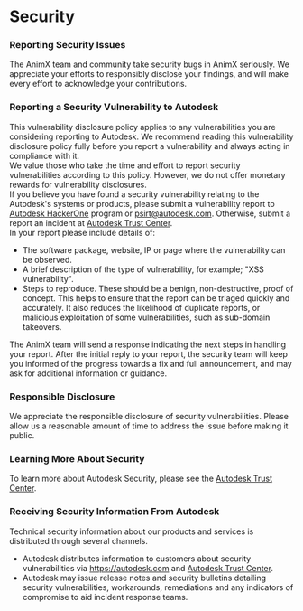 # Security

### Reporting Security Issues
The AnimX team and community take security bugs in AnimX seriously. We appreciate your efforts to responsibly disclose your findings, and will make every effort to acknowledge your contributions.

### Reporting a Security Vulnerability to Autodesk
This vulnerability disclosure policy applies to any vulnerabilities you are considering reporting to Autodesk.
We recommend reading this vulnerability disclosure policy fully before you report a vulnerability and always acting in compliance with it.  
We value those who take the time and effort to report security vulnerabilities according to this policy. However, we do not offer monetary rewards for vulnerability disclosures.  
If you believe you have found a security vulnerability relating to the Autodesk's systems or products, please submit a vulnerability report to [Autodesk HackerOne](https://hackerone.com/autodesk) program or psirt@autodesk.com. Otherwise, submit a report an incident at [Autodesk Trust Center](https://www.autodesk.com/trust/security).  
In your report please include details of:
- The software package, website, IP or page where the vulnerability can be observed.
- A brief description of the type of vulnerability, for example; "XSS vulnerability".
- Steps to reproduce. These should be a benign, non-destructive, proof of concept. This helps to ensure that the report can be triaged quickly and accurately. It also reduces the likelihood of duplicate reports, or malicious exploitation of some vulnerabilities, such as sub-domain takeovers.

The AnimX team will send a response indicating the next steps in handling your report. After the initial reply to your report, the security team will keep you informed of the progress towards a fix and full announcement, and may ask for additional information or guidance.

### Responsible Disclosure
We appreciate the responsible disclosure of security vulnerabilities. Please allow us a reasonable amount of time to address the issue before making it public.

### Learning More About Security
To learn more about Autodesk Security, please see the [Autodesk Trust Center](https://www.autodesk.com/trust/security).

### Receiving Security Information From Autodesk
Technical security information about our products and services is distributed through several channels.
- Autodesk distributes information to customers about security vulnerabilities via https://autodesk.com and [Autodesk Trust Center](https://www.autodesk.com/trust/security).
- Autodesk may issue release notes and security bulletins detailing security vulnerabilities, workarounds, remediations and any indicators of compromise to aid incident response teams.